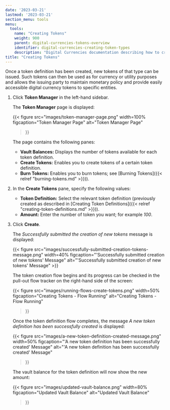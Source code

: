```yaml
---
date: '2023-03-21'
lastmod: '2023-03-21'
section_menu: tools
menu:
  tools:
    name: "Creating Tokens"
    weight: 900
    parent: digital-currencies-tokens-overview
    identifier: digital-currencies-creating-token-types
    description: "Digital Currencies documentation describing how to create tokens via the GUI"
title: "Creating Tokens"
---
```


Once a token definition has been created, new tokens of that type can be issued. Such tokens can then be used as for currency or utility purposes and allows the issuing party to maintain monetary policy and provide easily accessible digital currency tokens to specific entities.

1. Click **Token Manager** in the left-hand sidebar.

   The **Token Manager** page is displayed:
   
   {{< 
      figure
	  src="images/token-manager-page.png"
      width=100%
	  figcaption="Token Manager Page"
	  alt="Token Manager Page"
   >}}
   
   The page contains the following panes:
   
   * **Vault Balances:** Displays the number of tokens available for each token definition.
   * **Create Tokens:** Enables you to create tokens of a certain token definition.
   * **Burn Tokens:** Enables you to burn tokens; see [Burning Tokens]({{< relref "burning-tokens.md" >}})).
   
4. In the **Create Tokens** pane, specify the following values:

   * **Token Definition:** Select the relevant token definition (previously created as described in [Creating Token Definitions]({{< relref "creating-token-definitions.md" >}})).
   * **Amount:** Enter the number of token you want; for example *100*.
   
5. Click **Create**.
  
   The *Successfully submitted the creation of new tokens* message is displayed:
   
   {{< figure src="images/successfully-submitted-creation-tokens-message.png" width=40% figcaption="'Successfully submitted creation of new tokens' Message" alt="'Successfully submitted creation of new tokens' Message" >}}

   The token creation flow begins and its progress can be checked in the pull-out flow tracker on the right-hand side of the screen:
    
   {{< 
      figure
	  src="images/running-flows-create-tokens.png"
      width=50%
	  figcaption="Creating Tokens - Flow Running"
	  alt="Creating Tokens - Flow Running"
   >}}  
   
   Once the token definition flow completes, the message *A new token definition has been successfully created* is displayed:

   {{< 
      figure
	  src="images/a-new-token-definition-created-message.png"
      width=50%
	  figcaption="'A new token definition has been successfully created' Message"
	  alt="'A new token definition has been successfully created' Message"
   >}}  
   
   The vault balance for the token definition will now show the new amount:
   
   {{< 
      figure
	  src="images/updated-vault-balance.png"
      width=80%
	  figcaption="Updated Vault Balance"
	  alt="Updated Vault Balance"
   >}}
   
  